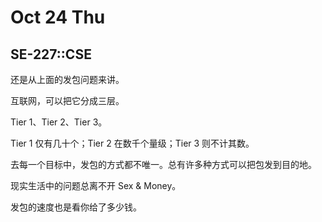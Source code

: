 # Oct 24 Thu

## SE-227::CSE

还是从上面的发包问题来讲。

互联网，可以把它分成三层。

Tier 1、Tier 2、Tier 3。

Tier 1 仅有几十个；Tier 2 在数千个量级；Tier 3 则不计其数。

去每一个目标中，发包的方式都不唯一。总有许多种方式可以把包发到目的地。

现实生活中的问题总离不开 Sex & Money。

发包的速度也是看你给了多少钱。